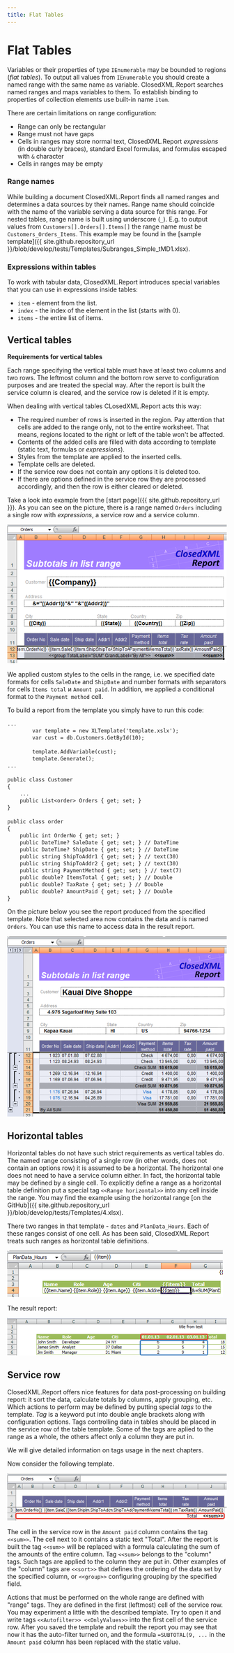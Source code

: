 ```yaml
---
title: Flat Tables
---
```


# Flat Tables

Variables or their properties of type `IEnumerable` may be bounded to regions (_flat tables_). To output all values from `IEnumerable` you should create a named range with the same name as variable. ClosedXML.Report searches named ranges and maps variables to them. To establish binding to properties of collection elements use built-in name `item`.

There are certain limitations on range configuration:
* Range can only be rectangular
* Range must not have gaps
* Cells in ranges may store normal text, ClosedXML.Report _expressions_ (in double curly braces), standard Excel formulas, and formulas escaped with `&` character
* Cells in ranges may be empty


<a name="Range-names"></a>
### Range names

While building a document ClosedXML.Report finds all named ranges and determines a data sources by their names. Range name should coincide with the name of the variable serving a data source for this range. For nested tables, range name is built using underscore (`_`). E.g. to output values from `Customers[].Orders[].Items[]` the range name must be `Customers_Orders_Items`. This example may be found in the [sample template]({{ site.github.repository_url }}/blob/develop/tests/Templates/Subranges_Simple_tMD1.xlsx).

<a name="Expressions-within-tables"></a>
### Expressions within tables
To work with tabular data, ClosedXML.Report introduces special variables that you can use in expressions inside tables:
* `item` - element from the list.
* `index` - the index of the element in the list (starts with 0).
* `items` - the entire list of items.

<a name="Vertical-tables"></a>
## Vertical tables

**Requirements for vertical tables**

Each range specifying the vertical table must have at least two columns and two rows. The leftmost column and the bottom row serve to configuration purposes and are treated the special way. After the report is built the service column is cleared, and the service row is deleted if it is empty.

When dealing with vertical tables CLosedXML.Report acts this way:
* The required number of rows is inserted in the region. Pay attention that cells are added to the range only, not to the entire worksheet. That means, regions located to the right or left of the table won't be affected.
* Contents of the added cells are filled with data according to template (static text, formulas or _expressions_).
* Styles from the template are applied to the inserted cells.
* Template cells are deleted.
* If the service row does not contain any options it is deleted too.
* If there are options defined in the service row they are processed accordingly, and then the row is either cleared or deleted.

Take a look into example from the [start page]({{ site.github.repository_url }}). As you can see on the picture, there is a range named `Orders` including a single row with _expressions_, a service row and a service column.

![template](../../images/flat-tables-01.png)

We applied custom styles to the cells in the range, i.e. we specified date formats for cells `SaleDate` and `ShipDate` and number formats with separators for cells `Items total` и `Amount paid`. In addition, we applied a conditional format to the `Payment method` cell.

To build a report from the template you simply have to run this code:
```
...
        var template = new XLTemplate('template.xslx');
        var cust = db.Customers.GetById(10);

        template.AddVariable(cust);
        template.Generate();
...

public class Customer
{
    ...
    public List<order> Orders { get; set; }
}

public class order
{
	public int OrderNo { get; set; } 
	public DateTime? SaleDate { get; set; } // DateTime
	public DateTime? ShipDate { get; set; } // DateTime
	public string ShipToAddr1 { get; set; } // text(30)
	public string ShipToAddr2 { get; set; } // text(30)
	public string PaymentMethod { get; set; } // text(7)
	public double? ItemsTotal { get; set; } // Double
	public double? TaxRate { get; set; } // Double
	public double? AmountPaid { get; set; } // Double
}
```

On the picture below you see the report produced from the specified template. Note that selected area now contains the data and is named `Orders`. You can use this name to access data in the result report.

![result](../../images/flat-tables-02.png)

<a name="Horizontal-tables"></a>
## Horizontal tables

Horizontal tables do not have such strict requirements as vertical tables do. The named range consisting of a single row (in other words, does not contain an options row) it is assumed to be a horizontal. The horizontal one does not need to have a service column either. In fact, the horizontal table may be defined by a single cell. To explicitly define a range as a horizontal table definition put a special tag `<<Range horizontal>>` into any cell inside the range. You may find the example using the horizontal range [on the GitHub]({{ site.github.repository_url }}/blob/develop/tests/Templates/4.xlsx).

There two ranges in that template - `dates` and `PlanData_Hours`. Each of these ranges consist of one cell. As has been said, ClosedXML.Report treats such ranges as horizontal table definitions.

![horizontal template](../../images/flat-tables-03.png)

The result report:

![horizontal result](../../images/flat-tables-04.png)


<a name="Service-row"></a>
## Service row

ClosedXML.Report offers nice features for data post-processing on building report: it sort the data, calculate totals by columns, apply grouping, etc. Which actions to perform may be defined by putting special _tags_ to the template. _Tag_ is a keyword put into double angle brackets along with configuration options. Tags controlling data in tables should be placed in the service row of the table template. Some of the tags are aplied to the range as a whole, the others affect only a column they are put in.

We will give detailed information on tags usage in the next chapters.

Now consider the following template. 

![simple template](../../images/flat-tables-05.png)

The cell in the service row in the `Amount paid` column contains the tag `<<sum>>`. The cell next to it contains a static text "Total". After the report is built the tag `<<sum>>` will be replaced with a formula calculating the sum of the amounts of the entire column. Tag `<<sum>>` belongs to the "column" tags. Such tags are applied to the column they are put in. Other examples of the "column" tags are `<<sort>>` that defines the ordering of the data set by the specified column, or `<<group>>` configuring grouping by the specified field.

Actions that must be performed on the whole range are defined with "range" tags. They are defined in the first (leftmost) cell of the service row. You may experiment a little with the described template. Try to open it and write tags `<<Autofilter>> <<OnlyValues>>` into the first cell of the service row. After you saved the template and rebuilt the report you may see that now it has the auto-filter turned on, and the formula `=SUBTOTAL(9, ...` in the `Amount paid` column has been replaced with the static value.
